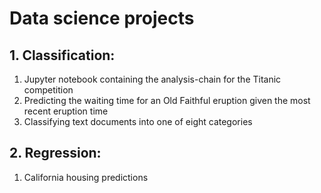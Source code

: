 # Data science projects

## 1. Classification:
   1. Jupyter notebook containing the analysis-chain for the Titanic competition
   2. Predicting the waiting time for an Old Faithful eruption given the most recent eruption time
   3. Classifying text documents into one of eight categories

## 2. Regression:
   1. California housing predictions
